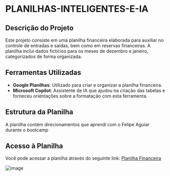# PLANILHAS-INTELIGENTES-E-IA

## Descrição do Projeto
Este projeto consiste em uma planilha financeira elaborada para auxiliar no controle de entradas e saídas, bem como em reservas financeiras. A planilha inclui dados fictícios para os meses de dezembro e janeiro, categorizados de forma organizada.

## Ferramentas Utilizadas
- **Google Planilhas**: Utilizado para criar e organizar a planilha financeira.
- **Microsoft Copilot**: Assistente de IA que ajudou na criação das tabelas e forneceu orientações sobre a formatação com esta ferramenta.

## Estrutura da Planilha
A planilha contém direcionamentos que aprendi com o Felipe Aguiar durante o bootcamp 

## Acesso à Planilha
 Você pode acessar a planilha através do seguinte link: [Planilha Financeira](https://docs.google.com/spreadsheets/d/11xpMXoB0DG7cyC2TXV0h_TiC91OOFUd3n8SmMmdE3pk/edit?usp=sharing)

![image](https://github.com/user-attachments/assets/be023c0b-cf55-4be7-acee-5354cd120e74)
